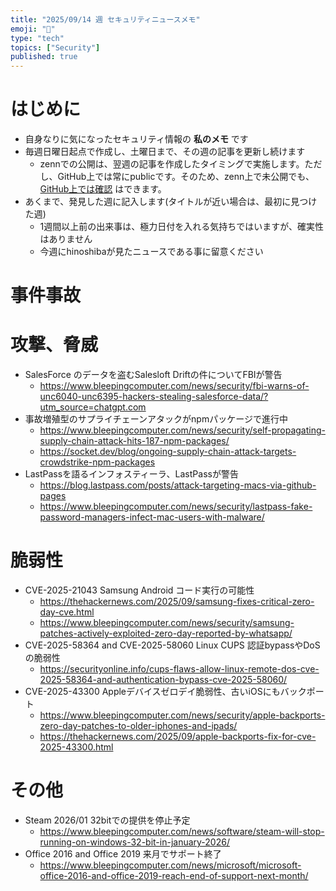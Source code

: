 ```yaml
---
title: "2025/09/14 週 セキュリティニュースメモ"
emoji: "🔖"
type: "tech"
topics: ["Security"]
published: true
---
```


# はじめに
* 自身なりに気になったセキュリティ情報の **私のメモ** です
* 毎週日曜日起点で作成し、土曜日まで、その週の記事を更新し続けます
    * zennでの公開は、翌週の記事を作成したタイミングで実施します。ただし、GitHub上では常にpublicです。そのため、zenn上で未公開でも、[GitHub上では確認](https://github.com/hinoshiba/zenn.dev/tree/main/articles) はできます。
* あくまで、発見した週に記入します(タイトルが近い場合は、最初に見つけた週)
    * 1週間以上前の出来事は、極力日付を入れる気持ちではいますが、確実性はありません
    * 今週にhinoshibaが見たニュースである事に留意ください

# 事件事故

# 攻撃、脅威

* SalesForce のデータを盗むSalesloft Driftの件についてFBIが警告
    * https://www.bleepingcomputer.com/news/security/fbi-warns-of-unc6040-unc6395-hackers-stealing-salesforce-data/?utm_source=chatgpt.com
* 事故増殖型のサプライチェーンアタックがnpmパッケージで進行中
    * https://www.bleepingcomputer.com/news/security/self-propagating-supply-chain-attack-hits-187-npm-packages/
    * https://socket.dev/blog/ongoing-supply-chain-attack-targets-crowdstrike-npm-packages
* LastPassを語るインフォスティーラ、LastPassが警告
    * https://blog.lastpass.com/posts/attack-targeting-macs-via-github-pages
    * https://www.bleepingcomputer.com/news/security/lastpass-fake-password-managers-infect-mac-users-with-malware/


# 脆弱性

* CVE-2025-21043 Samsung Android コード実行の可能性
    * https://thehackernews.com/2025/09/samsung-fixes-critical-zero-day-cve.html
    * https://www.bleepingcomputer.com/news/security/samsung-patches-actively-exploited-zero-day-reported-by-whatsapp/
* CVE-2025-58364 and CVE-2025-58060 Linux CUPS 認証bypassやDoSの脆弱性
    * https://securityonline.info/cups-flaws-allow-linux-remote-dos-cve-2025-58364-and-authentication-bypass-cve-2025-58060/
* CVE-2025-43300 Appleデバイスゼロデイ脆弱性、古いiOSにもバックポート
    * https://www.bleepingcomputer.com/news/security/apple-backports-zero-day-patches-to-older-iphones-and-ipads/
    * https://thehackernews.com/2025/09/apple-backports-fix-for-cve-2025-43300.html

# その他

* Steam 2026/01 32bitでの提供を停止予定
    * https://www.bleepingcomputer.com/news/software/steam-will-stop-running-on-windows-32-bit-in-january-2026/
* Office 2016 and Office 2019 来月でサポート終了
    * https://www.bleepingcomputer.com/news/microsoft/microsoft-office-2016-and-office-2019-reach-end-of-support-next-month/
